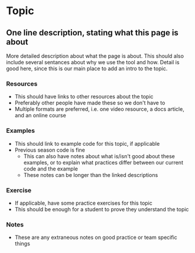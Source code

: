 # Topic

## One line description, stating what this page is about

More detailed description about what the page is about. This should also include several sentances about why we use the tool and how. Detail is good here, since this is our main place to add an intro to the topic.

### Resources

- This should have links to other resources about the topic
- Preferably other people have made these so we don't have to
- Multiple formats are preferred, i.e. one video resource, a docs article, and an online course

### Examples

- This should link to example code for this topic, if applicable
- Previous season code is fine
  - This can also have notes about what is/isn't good about these examples, or to explain what practices differ between our current code and the example
  - These notes can be longer than the linked descriptions

### Exercise

- If applicable, have some practice exercises for this topic
- This should be enough for a student to prove they understand the topic

### Notes

- These are any extraneous notes on good practice or team specific things
